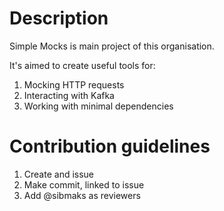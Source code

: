 # Description

Simple Mocks is main project of this organisation.

It's aimed to create useful tools for:
1. Mocking HTTP requests
2. Interacting with Kafka
3. Working with minimal dependencies

# Contribution guidelines
1. Create and issue
2. Make commit, linked to issue
3. Add @sibmaks as reviewers
